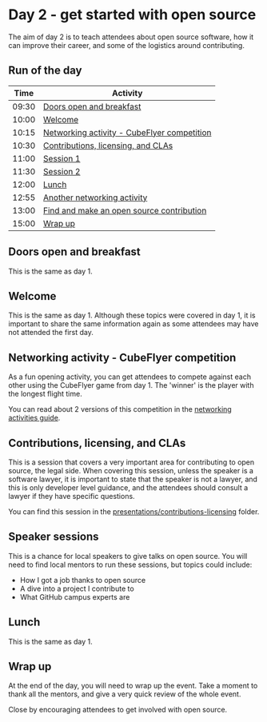 # Day 2 - get started with open source

The aim of day 2 is to teach attendees about open source software, how it can improve their career, and some of the logistics around contributing.

## Run of the day

| Time  | Activity |
| ----- | -------- |
| 09:30 | [Doors open and breakfast](#doors-open-and-breakfast) |
| 10:00 | [Welcome](#welcome) |
| 10:15 | [Networking activity - CubeFlyer competition](#networking-activity---cubeflyer-competition) |
| 10:30 | [Contributions, licensing, and CLAs](#contributions-licensing-and-clas) |
| 11:00 | [Session 1](#speaker-sessions) |
| 11:30 | [Session 2](#speaker-sessions) |
| 12:00 | [Lunch](#lunch) |
| 12:55 | [Another networking activity](#networking-activity) |
| 13:00 | [Find and make an open source contribution]() |
| 15:00 | [Wrap up](#wrap-up) |


## Doors open and breakfast

This is the same as day 1.

## Welcome

This is the same as day 1. Although these topics were covered in day 1, it is important to share the same information again as some attendees may have not attended the first day.

## Networking activity - CubeFlyer competition

As a fun opening activity, you can get attendees to compete against each other using the CubeFlyer game from day 1. The 'winner' is the player with the longest flight time.

You can read about 2 versions of this competition in the [networking activities guide](./networking-activities.md#cube-off).

## Contributions, licensing, and CLAs

This is a session that covers a very important area for contributing to open source, the legal side. When covering this session, unless the speaker is a software lawyer, it is important to state that the speaker is not a lawyer, and this is only developer level guidance, and the attendees should consult a lawyer if they have specific questions.

You can find this session in the [presentations/contributions-licensing](./presentations/contributions-licensing/) folder.

## Speaker sessions

This is a chance for local speakers to give talks on open source. You will need to find local mentors to run these sessions, but topics could include:

* How I got a job thanks to open source
* A dive into a project I contribute to
* What GitHub campus experts are

## Lunch

This is the same as day 1.

## Wrap up

At the end of the day, you will need to wrap up the event. Take a moment to thank all the mentors, and give a very quick review of the whole event.

Close by encouraging attendees to get involved with open source.
